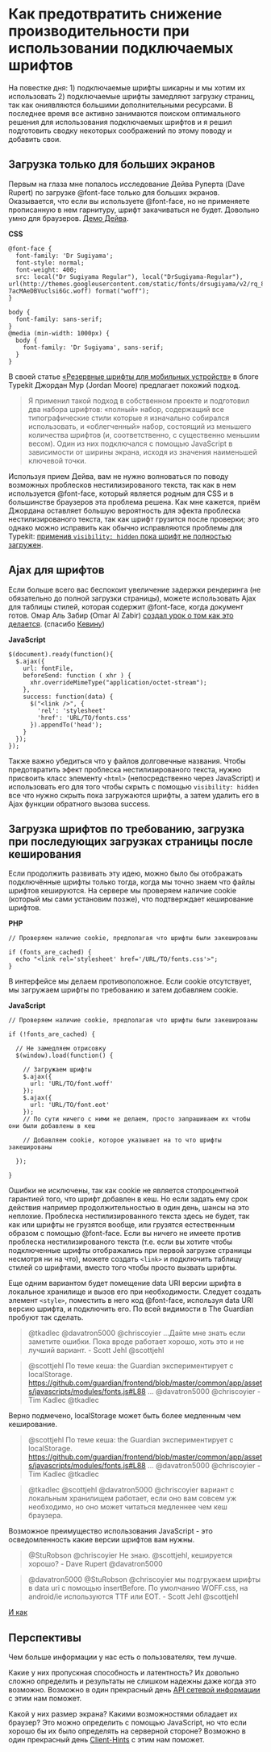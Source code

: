 # Как предотвратить снижение производительности при использовании подключаемых шрифтов

На повестке дня: 1) подключаемые шрифты шикарны и мы хотим их использовать 2) 
подключаемые шрифты замедляют загрузку страниц, так как ониявляются большими 
дополнительными ресурсами. В последнее время все активно занимаются поиском 
оптимального решения для использования подключаемых шрифтов и я решил 
подготовить сводку некоторых соображений по этому поводу и добавить свои. 

## Загрузка только для больших экранов

Первым на глаза мне попалось исследование Дейва Руперта (Dave Rupert) по 
загрузке @font-face только для больших экранов. Оказывается, что если вы 
используете @font-face, но не применяете прописанную в нем гарнитуру, шрифт 
закачиваться не будет. Довольно умно для браузеров. [Демо Дейва][1].

**CSS**

    @font-face {
      font-family: 'Dr Sugiyama';
      font-style: normal;
      font-weight: 400;
      src: local("Dr Sugiyama Regular"), local("DrSugiyama-Regular"), url(http://themes.googleusercontent.com/static/fonts/drsugiyama/v2/rq_8251Ifx6dE1Mq7bUM6brIa-7acMAeDBVuclsi6Gc.woff) format("woff");
    }

    body {
      font-family: sans-serif;
    }
    @media (min-width: 1000px) {
      body {
        font-family: 'Dr Sugiyama', sans-serif;
      }
    }

В своей статье [«Резервные шрифты для мобильных устройств»][2] в блоге Typekit 
Джордан Мур (Jordan Moore) предлагает похожий подход.

> Я применил такой подход в собственном проекте и подготовил два набора шрифтов: 
«полный» набор, содержащий все типографические стили которые я изначально 
собирался использовать, и «облегченный» набор, состоящий из меньшего количества 
шрифтов (и, соответственно, с существенно меньшим весом). Один из них 
подключался с помощью JavaScript в зависимости от ширины экрана, исходя из 
значения наименьшей ключевой точки. 

Используя прием Дейва, вам не нужно волноваться по поводу возможных проблесков 
нестилизированого текста, так как в нем используется @font-face, который 
является родным для CSS и в большинстве браузеров эта проблема решена. Как мне 
кажется, приём Джордана оставляет большую вероятность для эфекта проблеска 
нестилизированого текста, так как шрифт грузится после проверки; это однако 
можно исправить как обычно исправляются проблемы для Typekit: [применив 
`visibility: hidden` пока шрифт не полностью загружен][3]. 

## Ajax для шрифтов

Если больше всего вас беспокоит увеличение задержки рендеринга (не обязательно 
до полной загрузки страницы), можете использовать Ajax для таблицы стилей, 
которая содержит @font-face, когда документ готов. Омар Аль Забир (Omar Al 
Zabir) [создал урок о том как это делается][4]. (спасибо [Кевину][5])

**JavaScript**

    $(document).ready(function(){
      $.ajax({
        url: fontFile,
        beforeSend: function ( xhr ) {
          xhr.overrideMimeType("application/octet-stream");
        },
        success: function(data) {
          $("<link />", {
            'rel': 'stylesheet'
            'href': 'URL/TO/fonts.css'
          }).appendTo('head');
        }
      });
    });

Также важно убедиться что у файлов долговечные названия. Чтобы предотвратить 
эфект проблеска нестилизированого текста, нужно присвоить класс элементу `<html>` 
(непосредственно через JavaScript) и использовать его для того чтобы скрыть с 
помощью `visibility: hidden` все что нужно скрыть пока загружаются шрифты, а 
затем удалить его в Ajax функции обратного вызова success. 

## Загрузка шрифтов по требованию, загрузка при последующих загрузках страницы после кеширования

Если продолжить развивать эту идею, можно было бы отображать подключённые шрифты 
только тогда, когда мы точно знаем что файлы шрифтов кешируются. На сервере мы 
проверяем наличие cookie (который мы сами установим позже), что подтверждает 
кеширование шрифтов. 

**PHP**

    // Проверяем наличие cookie, предполагая что шрифты были закешированы

    if (fonts_are_cached) {
      echo "<link rel='stylesheet' href='/URL/TO/fonts.css'>";
    }

В интерфейсе мы делаем противоположное. Если cookie отсутствует, мы загружаем 
шрифты по требованию и затем добавляем cookie. 

**JavaScript**

    // Проверяем наличие cookie, предполагая что шрифты были закешированы

    if (!fonts_are_cached) {

      // Не замедляем отрисовку
      $(window).load(function() {

        // Загружаем шрифты
        $.ajax({
          url: 'URL/TO/font.woff'
        });
        $.ajax({
          url: 'URL/TO/font.eot'
        });
        // По сути ничего с ними не делаем, просто запрашиваем их чтобы они были добавлены в кеш 

        // Добавляем cookie, которое указывает на то что шрифты закешированы 

      });
  
    }

Ошибки не исключены, так как cookie не является стопроцентной гарантией того, 
что шрифт добавлен в кеш. Но если задать ему срок действия например 
продолжительностью в один день, шансы на это неплохие. Проблеска 
нестилизированного текста здесь не будет, так как или шрифты не грузятся вообще, 
или грузятся естественным образом с помощью @font-face. Если вы ничего не имеете 
против проблеска нестилизированого текста (т.е. если вы хотите чтобы 
подключенные шрифты отображались при первой загрузке страницы несмотря ни на что), 
можете создать `<link>` и подключить таблицу стилей со шрифтами, вместо того 
чтобы просто вызвать шрифты. 

Еще одним вариантом будет помещение data URI версии шрифта в локальное хранилище 
и вызов его при необходимости. Следует создать элемент `<style>`, поместить в 
него код @font-face, используя data URI версию шрифта, и подключить его. По всей 
видимости в The Guardian пробуют так сделать.

> @tkadlec @davatron5000 @chriscoyier ...Дайте мне знать если заметите ошибки. 
Пока вроде работает хорошо, хоть это и не лучший вариант. -  Scott Jehl @scottjehl

> @scottjehl По теме кеша: the Guardian экспериментирует с localStorage. https://github.com/guardian/frontend/blob/master/common/app/assets/javascripts/modules/fonts.js#L88 … @davatron5000 @chriscoyier -  Tim Kadlec @tkadlec

Верно подмечено, localStorage может быть более медленным чем кеширование.

> @scottjehl По теме кеша: the Guardian экспериментирует с localStorage. https://github.com/guardian/frontend/blob/master/common/app/assets/javascripts/modules/fonts.js#L88 … @davatron5000 @chriscoyier -  Tim Kadlec @tkadlec

> @tkadlec @scottjehl @davatron5000 @chriscoyier вариант с локальным хранилищем 
работает, если оно вам совсем уж необходимо, но оно может читаться медленнее чем 
кеш браузера.

Возможное преимущество использования JavaScript - это осведомленность какие 
версии шрифтов вам нужны.

> @StuRobson @chriscoyier Не знаю. @scottjehl, кешируется хорошо? -  Dave Rupert 
@davatron5000

> @davatron5000 @StuRobson @chriscoyier мы подгружаем шрифты в data uri с 
помощью insertBefore. По умолчанию WOFF.css, на android/ie используются TTF или 
EOT. -  Scott Jehl @scottjehl

[И как][6]

## Перспективы

Чем больше информации у нас есть о пользователях, тем лучше. 

Какие у них пропускная способность и латентность? Их довольно сложно определить 
и результаты не слишком надежны даже когда это возможно. Возможно в один 
прекрасный день [API сетевой информации][7] с этим нам поможет. 

Какой у них размер экрана? Какими возможностями обладает их браузер? Это можно 
определить с помощью JavaScript, но что если хорошо бы их было определять на 
серверной стороне? Возможно в один прекрасный день [Client-Hints][8] с этим нам 
поможет.

[1]: http://codepen.io/davatron5000/pen/nrfGA
[2]: http://blog.typekit.com/2013/04/17/fallback-fonts-on-mobile-devices/
[3]: http://blog.typekit.com/2010/10/29/font-events-controlling-the-fout/
[4]: http://www.codeproject.com/Articles/462209/Using-custom-font-without-slowing-down-page-load
[5]: https://twitter.com/ilikevests/status/324593491411873792
[6]: https://gist.github.com/scottjehl/5406853
[7]: http://www.w3.org/TR/netinfo-api/#the-networkinformation-interface
[8]: https://github.com/igrigorik/http-client-hints
